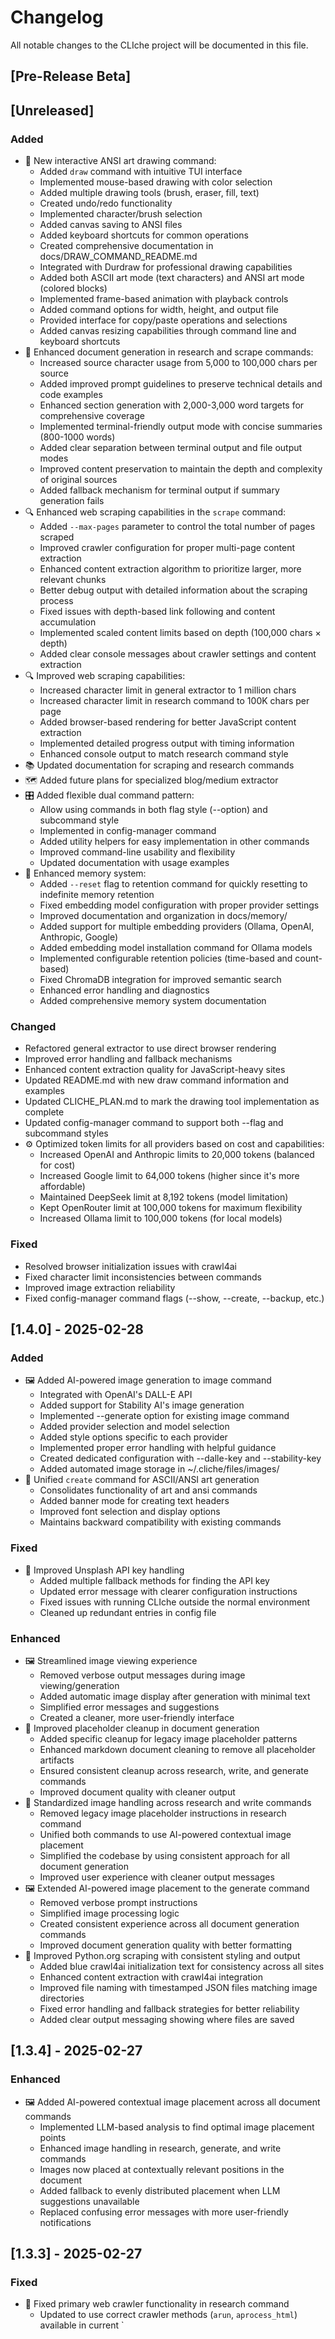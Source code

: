 # Changelog

All notable changes to the CLIche project will be documented in this file.

## [Pre-Release Beta]

## [Unreleased]
### Added
- 🎨 New interactive ANSI art drawing command:
  - Added `draw` command with intuitive TUI interface
  - Implemented mouse-based drawing with color selection
  - Added multiple drawing tools (brush, eraser, fill, text)
  - Created undo/redo functionality
  - Implemented character/brush selection
  - Added canvas saving to ANSI files
  - Added keyboard shortcuts for common operations
  - Created comprehensive documentation in docs/DRAW_COMMAND_README.md
  - Integrated with Durdraw for professional drawing capabilities
  - Added both ASCII art mode (text characters) and ANSI art mode (colored blocks)
  - Implemented frame-based animation with playback controls
  - Added command options for width, height, and output file
  - Provided interface for copy/paste operations and selections
  - Added canvas resizing capabilities through command line and keyboard shortcuts
- 📝 Enhanced document generation in research and scrape commands:
  - Increased source character usage from 5,000 to 100,000 chars per source
  - Added improved prompt guidelines to preserve technical details and code examples
  - Enhanced section generation with 2,000-3,000 word targets for comprehensive coverage
  - Implemented terminal-friendly output mode with concise summaries (800-1000 words)
  - Added clear separation between terminal output and file output modes
  - Improved content preservation to maintain the depth and complexity of original sources
  - Added fallback mechanism for terminal output if summary generation fails
- 🔍 Enhanced web scraping capabilities in the `scrape` command:
  - Added `--max-pages` parameter to control the total number of pages scraped
  - Improved crawler configuration for proper multi-page content extraction
  - Enhanced content extraction algorithm to prioritize larger, more relevant chunks
  - Better debug output with detailed information about the scraping process
  - Fixed issues with depth-based link following and content accumulation
  - Implemented scaled content limits based on depth (100,000 chars × depth)
  - Added clear console messages about crawler settings and content extraction
- 🔍 Improved web scraping capabilities:
  - Increased character limit in general extractor to 1 million chars
  - Increased character limit in research command to 100K chars per page
  - Added browser-based rendering for better JavaScript content extraction
  - Implemented detailed progress output with timing information
  - Enhanced console output to match research command style
- 📚 Updated documentation for scraping and research commands
- 🗺️ Added future plans for specialized blog/medium extractor
- 🎛️ Added flexible dual command pattern:
  - Allow using commands in both flag style (--option) and subcommand style
  - Implemented in config-manager command
  - Added utility helpers for easy implementation in other commands
  - Improved command-line usability and flexibility
  - Updated documentation with usage examples
- 🧠 Enhanced memory system:
  - Added `--reset` flag to retention command for quickly resetting to indefinite memory retention
  - Fixed embedding model configuration with proper provider settings
  - Improved documentation and organization in docs/memory/
  - Added support for multiple embedding providers (Ollama, OpenAI, Anthropic, Google)
  - Added embedding model installation command for Ollama models
  - Implemented configurable retention policies (time-based and count-based)
  - Fixed ChromaDB integration for improved semantic search
  - Enhanced error handling and diagnostics
  - Added comprehensive memory system documentation

### Changed
- Refactored general extractor to use direct browser rendering
- Improved error handling and fallback mechanisms
- Enhanced content extraction quality for JavaScript-heavy sites
- Updated README.md with new draw command information and examples
- Updated CLICHE_PLAN.md to mark the drawing tool implementation as complete
- Updated config-manager command to support both --flag and subcommand styles
- ⚙️ Optimized token limits for all providers based on cost and capabilities:
  - Increased OpenAI and Anthropic limits to 20,000 tokens (balanced for cost)
  - Increased Google limit to 64,000 tokens (higher since it's more affordable)
  - Maintained DeepSeek limit at 8,192 tokens (model limitation)
  - Kept OpenRouter limit at 100,000 tokens for maximum flexibility
  - Increased Ollama limit to 100,000 tokens (for local models)

### Fixed
- Resolved browser initialization issues with crawl4ai
- Fixed character limit inconsistencies between commands
- Improved image extraction reliability
- Fixed config-manager command flags (--show, --create, --backup, etc.)

## [1.4.0] - 2025-02-28

### Added
- 🖼️ Added AI-powered image generation to image command
  - Integrated with OpenAI's DALL-E API
  - Added support for Stability AI's image generation
  - Implemented --generate option for existing image command
  - Added provider selection and model selection
  - Added style options specific to each provider
  - Implemented proper error handling with helpful guidance
  - Created dedicated configuration with --dalle-key and --stability-key
  - Added automated image storage in ~/.cliche/files/images/
- 🎨 Unified `create` command for ASCII/ANSI art generation
  - Consolidates functionality of art and ansi commands
  - Added banner mode for creating text headers
  - Improved font selection and display options
  - Maintains backward compatibility with existing commands

### Fixed
- 🔧 Improved Unsplash API key handling
  - Added multiple fallback methods for finding the API key
  - Updated error message with clearer configuration instructions
  - Fixed issues with running CLIche outside the normal environment
  - Cleaned up redundant entries in config file

### Enhanced
- 🖼️ Streamlined image viewing experience
  - Removed verbose output messages during image viewing/generation
  - Added automatic image display after generation with minimal text
  - Simplified error messages and suggestions
  - Created a cleaner, more user-friendly interface
- 🧹 Improved placeholder cleanup in document generation
  - Added specific cleanup for legacy image placeholder patterns
  - Enhanced markdown document cleaning to remove all placeholder artifacts
  - Ensured consistent cleanup across research, write, and generate commands
  - Improved document quality with cleaner output
- 🔄 Standardized image handling across research and write commands
  - Removed legacy image placeholder instructions in research command
  - Unified both commands to use AI-powered contextual image placement
  - Simplified the codebase by using consistent approach for all document generation
  - Improved user experience with cleaner output messages
- 🖼️ Extended AI-powered image placement to the generate command
  - Removed verbose prompt instructions
  - Simplified image processing logic
  - Created consistent experience across all document generation commands
  - Improved document generation quality with better formatting
- 🔄 Improved Python.org scraping with consistent styling and output
  - Added blue crawl4ai initialization text for consistency across all sites
  - Enhanced content extraction with crawl4ai integration
  - Improved file naming with timestamped JSON files matching image directories
  - Fixed error handling and fallback strategies for better reliability
  - Added clear output messaging showing where files are saved

## [1.3.4] - 2025-02-27

### Enhanced
- 🖼️ Added AI-powered contextual image placement across all document commands
  - Implemented LLM-based analysis to find optimal image placement points
  - Enhanced image handling in research, generate, and write commands
  - Images now placed at contextually relevant positions in the document
  - Added fallback to evenly distributed placement when LLM suggestions unavailable
  - Replaced confusing error messages with more user-friendly notifications

## [1.3.3] - 2025-02-27

### Fixed
- 🔧 Fixed primary web crawler functionality in research command
  - Updated to use correct crawler methods (`arun`, `aprocess_html`) available in current `